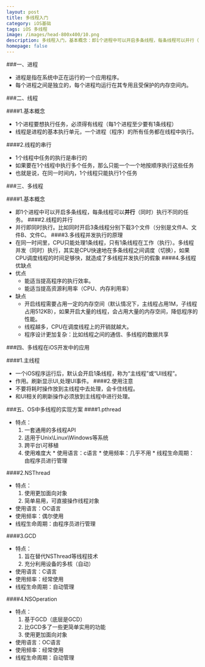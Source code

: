 ```yaml
---
layout: post
title: 多线程入门
category: iOS基础
tags: iOS 多线程
image: /images/head-800x400/10.png
description: 多线程入门，基本概念：即1个进程中可以开启多条线程，每条线程可以并行（同时）执行不同的任务。
homepage: false
---
```


<!--more-->

###一、进程
   * 进程是指在系统中正在运行的一个应用程序。
   * 每个进程之间是独立的，每个进程均运行在其专用且受保护的内存空间内。

###二、线程

####1.基本概念
   * 1个进程要想执行任务，必须得有线程（每1个进程至少要有1条线程）
   * 线程是进程的基本执行单元，一个进程（程序）的所有任务都在线程中执行。

####2.线程的串行
   * 1个线程中任务的执行是串行的
   * 如果要在1个线程中执行多个任务，那么只能一个一个地按顺序执行这些任务
   * 也就是说，在同一时间内，1个线程只能执行1个任务  

###三、多线程

####1.基本概念
   * 即1个进程中可以开启多条线程，每条线程可以**并行**（同时）执行不同的任务。
####2.线程的并行
   * 并行即同时执行。比如同时开启3条线程分别下载3个文件（分别是文件A、文件B、文件C。
####3.多线程并发执行的原理
   * 在同一时间里，CPU只能处理1条线程，只有1条线程在工作（执行）。多线程并发（同时）执行，其实是CPU快速地在多条线程之间调度（切换），如果CPU调度线程的时间足够快，就造成了多线程并发执行的假象
####4.多线程优缺点
   * 优点
       * 能适当提高程序的执行效率。
       * 能适当提高资源利用率（CPU、内存利用率）
   * 缺点
       * 开启线程需要占用一定的内存空间（默认情况下，主线程占用1M，子线程占用512KB），如果开启大量的线程，会占用大量的内存空间，降低程序的性能。
       * 线程越多，CPU在调度线程上的开销就越大。
       * 程序设计更加复杂：比如线程之间的通信、多线程的数据共享
       

###四、多线程在iOS开发中的应用

####1.主线程
   * 一个iOS程序运行后，默认会开启1条线程，称为“主线程”或“UI线程”。
   * 作用。刷新显示UI,处理UI事件。
####2.使用注意
   * 不要将耗时操作放到主线程中去处理，会卡住线程。
   * 和UI相关的刷新操作必须放到主线程中进行处理。

###五、OS中多线程的实现方案
####1.pthread
   * 特点：
      1. 一套通用的多线程API
      2. 适用于Unix\Linux\Windows等系统
      3. 跨平台\可移植
      4. 使用难度大
    * 使用语言：c语言
    * 使用频率：几乎不用
    * 线程生命周期：由程序员进行管理

####2.NSThread
   * 特点：
       1. 使用更加面向对象
       2. 简单易用，可直接操作线程对象
   * 使用语言：OC语言
   * 使用频率：偶尔使用
   * 线程生命周期：由程序员进行管理

####3.GCD
   * 特点：
       1. 旨在替代NSThread等线程技术
       2. 充分利用设备的多核（自动）
   * 使用语言：C语言
   * 使用频率：经常使用
   * 线程生命周期：自动管理

####4.NSOperation
   * 特点：
       1. 基于GCD（底层是GCD）
       2. 比GCD多了一些更简单实用的功能
       3. 使用更加面向对象
   * 使用语言：OC语言
   * 使用频率：经常使用
   * 线程生命周期：自动管理








